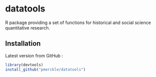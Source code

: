 datatools
==========

R package providing a set of functions for historical and social science quantitative research.


## Installation

Latest version from GitHub :

```r
library(devtools)
install_github("pmerckle/datatools")
```
